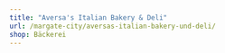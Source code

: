 ```yaml
---
title: "Aversa's Italian Bakery & Deli"
url: /margate-city/aversas-italian-bakery-und-deli/
shop: Bäckerei
---
```

